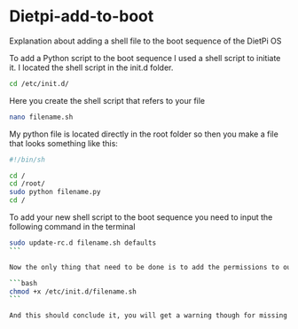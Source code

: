 # Dietpi-add-to-boot
Explanation about adding a shell file to the boot sequence of the DietPi OS


To add a Python script to the boot sequence I used a shell script to initiate it.
I located the shell script in the init.d folder.

```bash
cd /etc/init.d/
```

Here you create the shell script that refers to your file

```bash
nano filename.sh
```

My python file is located directly in the root folder so then you make a file that looks something like this: 

```bash
#!/bin/sh

cd /
cd /root/
sudo python filename.py
cd /
```

To add your new shell script to the boot sequence you need to input the following command in the terminal

````bash
sudo update-rc.d filename.sh defaults
```

Now the only thing that need to be done is to add the permissions to our shell script to be allowed to launch in boot

```bash
chmod +x /etc/init.d/filename.sh
```

And this should conclude it, you will get a warning though for missing headers in the shell script. The warning doesnt stop the process though and it should be running after the next reboot.
